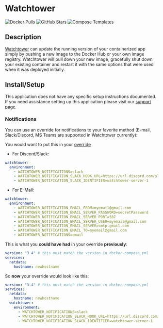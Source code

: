 # Watchtower

[![Docker Pulls](https://img.shields.io/docker/pulls/containrrr/watchtower?style=flat-square&color=607D8B&label=docker%20pulls&logo=docker)](https://hub.docker.com/r/containrrr/watchtower)
[![GitHub Stars](https://img.shields.io/github/stars/containrrr/watchtower?style=flat-square&color=607D8B&label=github%20stars&logo=github)](https://github.com/containrrr/watchtower)
[![Compose Templates](https://img.shields.io/static/v1?style=flat-square&color=607D8B&label=compose&message=templates)](https://github.com/GhostWriters/DockSTARTer/tree/master/compose/.apps/watchtower)

## Description

[Watchtower](https://containrrr.dev/watchtower/) can update the running version
of your containerized app simply by pushing a new image to the Docker Hub or
your own image registry. Watchtower will pull down your new image, gracefully
shut down your existing container and restart it with the same options that were
used when it was deployed initially.

## Install/Setup

This application does not have any specific setup instructions documented. If
you need assistance setting up this application please visit our
[support page](https://dockstarter.com/basics/support/).

### Notifications

You can use an override for notifications to your favorite method (E-mail,
Slack/Discord, MS Teams are supported in Watchtower currently):

You would want to put this in your
[override](https://dockstarter.com/overrides/introduction/)

- For Discord/Slack:

```yaml
watchtower:
  environment:
    - WATCHTOWER_NOTIFICATIONS=slack
    - WATCHTOWER_NOTIFICATION_SLACK_HOOK_URL=https://url.discord.com/slack
    - WATCHTOWER_NOTIFICATION_SLACK_IDENTIFIER=watchtower-server-1
```

- For E-Mail:

```yaml
watchtower:
  environment:
    - WATCHTOWER_NOTIFICATION_EMAIL_FROM=myemail@gmail.com
    - WATCHTOWER_NOTIFICATION_EMAIL_SERVER_PASSWORD=secretPassword
    - WATCHTOWER_NOTIFICATION_EMAIL_SERVER_PORT=587
    - WATCHTOWER_NOTIFICATION_EMAIL_SERVER_USER=myemail@gmail.com
    - WATCHTOWER_NOTIFICATION_EMAIL_SERVER=smtp.gmail.com
    - WATCHTOWER_NOTIFICATION_EMAIL_TO=myemail@gmail.com
    - WATCHTOWER_NOTIFICATIONS=email
```

This is what you **could have had** in your override **previously**:

```yaml
version: "3.4" # this must match the version in docker-compose.yml
services:
  netdata:
    hostname: newhostname
```

So **now** your override would look like this:

```yaml
version: "3.4" # this must match the version in docker-compose.yml
services:
  netdata:
    hostname: newhostname
  watchtower:
    environment:
      - WATCHTOWER_NOTIFICATIONS=slack
      - WATCHTOWER_NOTIFICATION_SLACK_HOOK_URL=https://url.discord.com/slack
      - WATCHTOWER_NOTIFICATION_SLACK_IDENTIFIER=watchtower-server-1
```
